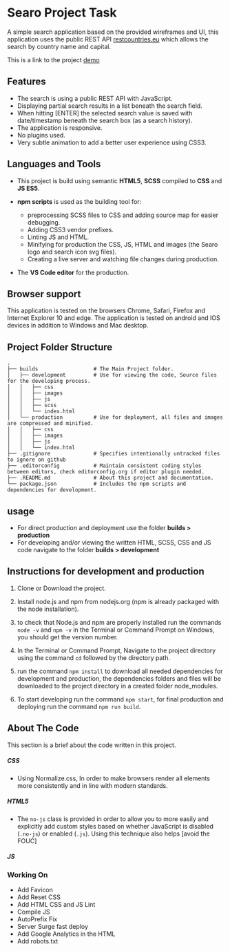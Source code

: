 # Searo Project Task

A simple search application based on the provided wireframes and UI, this application uses the public REST API [restcountries.eu](https://restcountries.eu) which allows the search by country name and capital.

This is a link to the project [demo](http://searo.surge.com)

## Features
  * The search is using a public REST API with JavaScript.
  * Displaying partial search results in a list beneath the search field.
  * When hitting [ENTER] the selected search value is saved with date/timestamp beneath the search box (as a search history).
  * The application is responsive.
  * No plugins used.
  * Very subtle animation to add a better user experience using CSS3.

## Languages and Tools
* This project is build using semantic **HTML5**, **SCSS** compiled to **CSS** and **JS ES5**.

* **npm scripts** is used as the building tool for: 
  * preprocessing SCSS files to CSS and adding source map for easier debugging.
  * Adding CSS3 vendor prefixes.
  * Linting JS and HTML.
  * Minifying for production the CSS, JS, HTML and images (the Searo logo and search icon svg files).
  * Creating a live server and watching file changes during production.

* The **VS Code editor** for the production.

## Browser support
This application is tested on the browsers Chrome, Safari, Firefox and Internet Explorer 10 and edge. 
The application is tested on android and IOS devices in addition to Windows and Mac desktop.

## Project Folder Structure
    .
    ├── builds                  # The Main Project folder.
    │   ├── development         # Use for viewing the code, Source files for the developing process.
    │   │   ├── css
    │   │   ├── images
    │   │   ├── js
    │   │   ├── scss
    │   │   └── index.html
    │   └── production          # Use for deployment, all files and images are compressed and minified.
    │   │   ├── css
    │   │   ├── images
    │   │   ├── js
    │   │   └── index.html
    ├── .gitignore              # Specifies intentionally untracked files to ignore on github
    ├── .editorconfig           # Maintain consistent coding styles between editors, check editorconfig.org if editor plugin needed.
    ├── .README.md              # About this project and documentation.
    └── package.json            # Includes the npm scripts and dependencies for development.

## usage
* For direct production and deployment use the folder **builds > production**
* For developing and/or viewing the written HTML, SCSS, CSS and JS code navigate to the folder **builds > development**

## Instructions for development and production

1. Clone or Download the project.

2. Install node.js and npm from nodejs.org (npm is already packaged with the node installation).

4. to check that Node.js and npm are properly installed run the commands `node -v` and `npm -v` in the Terminal or Command Prompt on Windows, you should get the version number.

5. In the Terminal or Command Prompt, Navigate to the project directory using the command `cd` followed by the directory path.

6. run the command `npm install` to download all needed dependencies for development and production, the dependencies folders and files will be downloaded to the project directory in a created folder node_modules.

6. To start developing run the command `npm start`, for final production and deploying run the command `npm run build`.

## About The Code
This section is a brief about the code written in this project.
##### CSS
- Using Normalize.css, In order to make browsers render all elements more consistently and in line with modern standards.
##### HTML5
- The `no-js` class is provided in order to allow you to more easily and explicitly add custom styles based on whether JavaScript is disabled (`.no-js`) or enabled (`.js`). Using this technique also helps [avoid the FOUC]
##### JS

### Working On
- Add Favicon
- Add Reset CSS
- Add HTML CSS and JS Lint
- Compile JS
- AutoPrefix Fix
- Server Surge fast deploy
- Add Google Analytics in the HTML
- Add robots.txt

